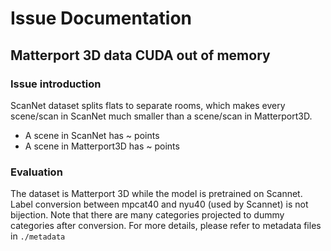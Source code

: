 # Issue Documentation

## Matterport 3D data CUDA out of memory

### Issue introduction

ScanNet dataset splits flats to separate rooms, which makes every scene/scan in ScanNet much smaller than a scene/scan in Matterport3D.

- A scene in ScanNet has ~ points
- A scene in Matterport3D has ~ points

### Evaluation

The dataset is Matterport 3D while the model is pretrained on Scannet.
Label conversion between mpcat40 and nyu40 (used by Scannet) is not bijection. Note that there are many categories projected to dummy categories after conversion. For more details, please refer to metadata files in `./metadata`
